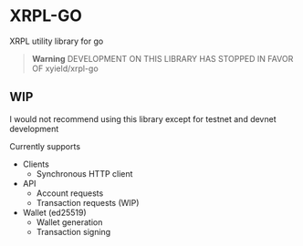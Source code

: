 # XRPL-GO
XRPL utility library for go
> **Warning**
> DEVELOPMENT ON THIS LIBRARY HAS STOPPED IN FAVOR OF xyield/xrpl-go

## WIP
I would not recommend using this library except for testnet and devnet development

Currently supports
  - Clients
     - Synchronous HTTP client
  - API
     - Account requests
     - Transaction requests (WIP)
  - Wallet (ed25519)
     - Wallet generation
     - Transaction signing
